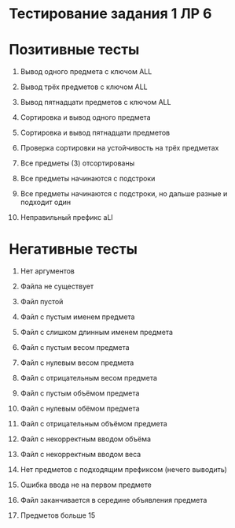 # Тестирование задания 1 ЛР 6

# Позитивные тесты

1. Вывод одного предмета с ключом ALL
2. Вывод трёх предметов с ключом ALL
3. Вывод пятнадцати предметов с ключом ALL

4. Сортировка и вывод одного предмета
5. Сортировка и вывод пятнадцати предметов
6. Проверка сортировки на устойчивость на трёх предметах
7. Все предметы (3) отсортированы

8. Все предметы начинаются с подстроки
9. Все предметы начинаются с подстроки, но дальше разные и подходит один
10. Неправильный префикс aLl

# Негативные тесты

1. Нет аргументов

2. Файла не существует
3. Файл пустой

4. Файл с пустым именем предмета 
5. Файл с слишком длинным именем предмета 

6. Файл с пустым весом предмета 
7. Файл с нулевым весом предмета 
8. Файл с отрицательным весом предмета 

9. Файл с пустым объёмом предмета 
10. Файл с нулевым обёмом предмета 
11. Файл с отрицательным объёмом предмета 

12. Файл с некорректным вводом объёма
13. Файл с некорректным вводом веса

14. Нет предметов с подходящим префиксом (нечего выводить)

15. Ошибка ввода не на первом предмете
16. Файл заканчивается в середине объявления предмета
17. Предметов больше 15